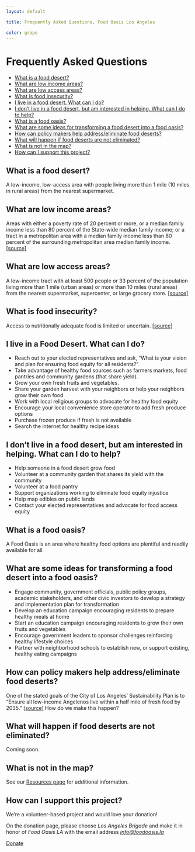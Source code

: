 ```yaml
---
layout: default

title: Frequently Asked Questions, Food Oasis Los Angeles

color: grape
---
```


# Frequently Asked Questions

* [What is a food desert?](#what-is-a-food-desert)
* [What are low income areas?](#what-are-low-income-areas)
* [What are low access areas?](#what-are-low-access-areas)
* [What is food insecurity?](#what-is-food-insecurity)
* [I live in a food desert. What can I do?](#i-live-in-a-food-desert-what-can-i-do)
* [I don’t live in a food desert, but am interested in helping. What can I do to help?](#i-dont-live-in-a-food-desert-but-am-interested-in-helping-what-can-i-do-to-help)
* [What is a food oasis?](#what-is-a-food-oasis)
* [What are some ideas for transforming a food desert into a food oasis?](#what-are-some-ideas-for-transforming-a-food-desert-into-a-food-oasis)
* [How can policy makers help address/eliminate food deserts?](#how-can-policy-makers-help-addresseliminate-food-deserts)
* [What will happen if food deserts are not eliminated?](#what-will-happen-if-food-deserts-are-not-eliminated)
* [What is not in the map?](#what-is-not-in-the-map)
* [How can I support this project?](#how-can-i-support-this-project)


## What is a food desert?
A low-income, low-access area with people living more than 1 mile (10 miles in rural areas) from the nearest supermarket.

## What are low income areas?
Areas with either a poverty rate of 20 percent or more, or a median family income less than 80 percent of the State-wide median family income; or a tract in a metropolitan area with a median family income less than 80 percent of the surrounding metropolitan area median family income. [[source]](http://www.ers.usda.gov/data-products/food-access-research-atlas/documentation.aspx)	

## What are low access areas?
A low-income tract with at least 500 people or 33 percent of the population living more than 1 mile (urban areas) or more than 10 miles (rural areas) from the nearest supermarket, supercenter, or large grocery store. [[source]](http://www.ers.usda.gov/data-products/food-access-research-atlas/documentation.aspx)

## What is food insecurity?
Access to nutritionally adequate food is limited or uncertain. [[source]](http://www.ers.usda.gov/topics/food-nutrition-assistance/food-security-in-the-us/measurement.aspx)

## I live in a Food Desert. What can I do?
- Reach out to your elected representatives and ask, “What is your vision and plan for ensuring food equity for all residents?”
- Take advantage of healthy food sources such as farmers markets, food pantries and community gardens (that share yield).
- Grow your own fresh fruits and vegetables. 
- Share your garden harvest with your neighbors or help your neighbors grow their own food
- Work with local religious groups to advocate for healthy food equity 
- Encourage your local convenience store operator to add fresh produce options
- Purchase frozen produce if fresh is not available
- Search the internet for healthy recipe ideas 

## I don’t live in a food desert, but am interested in helping. What can I do to help?
- Help someone in a food desert grow food
- Volunteer at a community garden that shares its yield with the community
- Volunteer at a food pantry 
- Support organizations working to eliminate food equity injustice 
- Help map edibles on public lands 
- Contact your elected representatives and advocate for food access equity 

## What is a food oasis?
A Food Oasis is an area where healthy food options are plentiful and readily available for all.

## What are some ideas for transforming a food desert into a food oasis?
- Engage community, government officials, public policy groups, academic stakeholders, and other civic investors to develop a strategy and implementation plan for transformation
- Develop an education campaign encouraging residents to prepare healthy meals at home
- Start an education campaign encouraging residents to grow their own fruits and vegetables 
- Encourage government leaders to sponsor challenges reinforcing healthy lifestyle choices 
- Partner with neighborhood schools to establish new, or support existing, healthy eating campaigns 

## How can policy makers help address/eliminate food deserts?
One of the stated goals of the City of Los Angeles’ Sustainability Plan is to “Ensure all low-income Angelenos live within a half mile of fresh food by 2035.” [[source]](https://performance.lacity.org/en/stat/goals/yn4r-yz4i/6bka-tmpz/96td-rgkv)
How do we make this happen?

## What will happen if food deserts are not eliminated?
Coming soon.

## What is not in the map?
See our [Resources page](/resources/) for additional information.

## How can I support this project?
We’re a volunteer-based project and would love your donation!

On the donation page, please choose <em>Los Angeles Brigade</em> and make it in honor of <em>Food Oasis LA</em> with the email address <em>info@foodoasis.la</em>

<p class="action"><a href="https://www.codeforamerica.org/donate" target="_blank">Donate</a></p>
